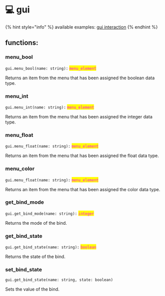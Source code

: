 # 💻 gui

{% hint style="info" %}
available examples: [gui interaction](../../other/examples/gui-interaction.md)
{% endhint %}

## functions:

### menu\_bool
`gui.menu_bool(name: string):` <mark style="color:fuchsia;">`menu_element`</mark>

Returns an item from the menu that has been assigned the boolean data type.

### menu\_int
`gui.menu_int(name: string):` <mark style="color:fuchsia;">`menu_element`</mark>

Returns an item from the menu that has been assigned the integer data type.

### menu\_float
`gui.menu_float(name: string):` <mark style="color:fuchsia;">`menu_element`</mark>

Returns an item from the menu that has been assigned the float data type.

### menu\_color
`gui.menu_float(name: string):` <mark style="color:fuchsia;">`menu_element`</mark>

Returns an item from the menu that has been assigned the color data type.

### get\_bind\_mode
`gui.get_bind_mode(name: string):` <mark style="color:fuchsia;">`integer`</mark>

Returns the mode of the bind.

### get\_bind\_state
`gui.get_bind_state(name: string):` <mark style="color:fuchsia;">`boolean`</mark>

Returns the state of the bind.

### set\_bind\_state
`gui.get_bind_state(name: string, state: boolean)`

Sets the value of the bind.
